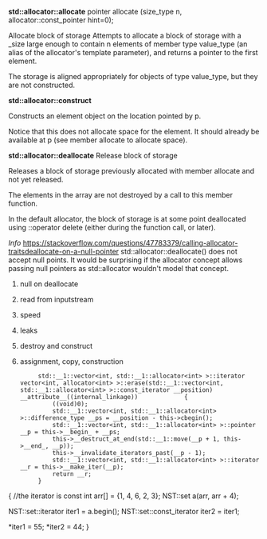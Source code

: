 **std::allocator::allocate**
pointer allocate (size_type n, allocator<void>::const_pointer hint=0);

Allocate block of storage
Attempts to allocate a block of storage with a _size large enough to contain n elements of member type value_type (an alias of the allocator's template parameter), and returns a pointer to the first element.

The storage is aligned appropriately for objects of type value_type, but they are not constructed.


**std::allocator::construct**

Constructs an element object on the location pointed by p.

Notice that this does not allocate space for the element. It should already be available at p (see member allocate to allocate space).


**std::allocator::deallocate**
Release block of storage

Releases a block of storage previously allocated with member allocate and not yet released.

The elements in the array are not destroyed by a call to this member function.

In the default allocator, the block of storage is at some point deallocated using ::operator delete (either during the function call, or later).


*Info*
https://stackoverflow.com/questions/47783379/calling-allocator-traitsdeallocate-on-a-null-pointer
std::allocator<T>::deallocate() 
does not accept null points. It would be surprising 
if the allocator concept allows passing null pointers 
as std::allocator<T> wouldn't model that concept.



1. null on deallocate
2. read from inputstream
3. speed
4. leaks
5. destroy and construct
6. assignment, copy, construction

            std::__1::vector<int, std::__1::allocator<int> >::iterator vector<int, allocator<int> >::erase(std::__1::vector<int, std::__1::allocator<int> >::const_iterator __position) __attribute__((internal_linkage))             {
                ((void)0);
                std::__1::vector<int, std::__1::allocator<int> >::difference_type __ps = __position - this->cbegin();
                std::__1::vector<int, std::__1::allocator<int> >::pointer __p = this->__begin_ + __ps;
                this->__destruct_at_end(std::__1::move(__p + 1, this->__end_, __p));
                this->__invalidate_iterators_past(__p - 1);
                std::__1::vector<int, std::__1::allocator<int> >::iterator __r = this->__make_iter(__p);
                return __r;
            }

{
//the iterator is const
int arr[] = {1, 4, 6, 2, 3};
   NST::set<int> a(arr, arr + 4);

   NST::set<int>::iterator iter1 = a.begin();
   NST::set<int>::const_iterator iter2 = iter1;

   *iter1 = 55;
   *iter2 = 44;
}
